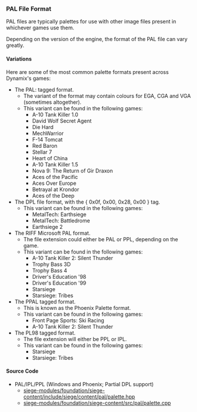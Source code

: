 ### PAL File Format

PAL files are typically palettes for use with other image files present in whichever games use them.

Depending on the version of the engine, the format of the PAL file can vary greatly.

#### Variations

Here are some of the most common palette formats present across Dynamix's games:
* The PAL: tagged format.
    * The variant of the format may contain colours for EGA, CGA and VGA (sometimes altogether).
    * This variant can be found in the following games:
        * A-10 Tank Killer 1.0
        * David Wolf Secret Agent
        * Die Hard
        * MechWarrior
        * F-14 Tomcat
        * Red Baron
        * Stellar 7
        * Heart of China
        * A-10 Tank Killer 1.5
        * Nova 9: The Return of Gir Draxon
        * Aces of the Pacific
        * Aces Over Europe
        * Betrayal at Krondor
        * Aces of the Deep
* The DPL file format, with the { 0x0f, 0x00, 0x28, 0x00 } tag.
    * This variant can be found in the following games:
        * MetalTech: Earthsiege
        * MetalTech: Battledrome
        * Earthsiege 2
* The RIFF Microsoft PAL format.
    * The file extension could either be PAL or PPL, depending on the game.
    * This variant can be found in the following games:
        * A-10 Tank Killer 2: Silent Thunder
        * Trophy Bass 3D
        * Trophy Bass 4
        * Driver's Education '98
        * Driver's Education '99
        * Starsiege
        * Starsiege: Tribes
* The PPAL tagged format.
    * This is known as the Phoenix Palette format.
    * This variant can be found in the following games:
        * Front Page Sports: Ski Racing
        * A-10 Tank Killer 2: Silent Thunder
* The PL98 tagged format.
    * The file extension will either be PPL or IPL.
    * This variant can be found in the following games:
        * Starsiege
        * Starsiege: Tribes

#### Source Code
* PAL/IPL/PPL (Windows and Phoenix; Partial DPL support)
    * [siege-modules/foundation/siege-content/include/siege/content/pal/palette.hpp](/siege-modules/foundation/siege-content/include/siege/content/pal/palette.hpp)
    * [siege-modules/foundation/siege-content/src/pal/palette.cpp](/siege-modules/foundation/siege-content/src/pal/palette.cpp)